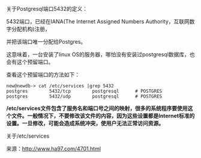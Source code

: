 关于Postgresql端口5432的定义：

5432端口，已经在IANA(The Internet Assigned Numbers Authority，互联网数字分配机构)注册，

并把该端口唯一分配给Postgres。

这意味着，一台安装了linux OS的服务器，哪怕没有安装过postgresql数据库，也会有这个预留端口。

查看这个预留端口的方法如下：

```
new@newdb-> cat /etc/services |grep 5432
postgres        5432/tcp        postgresql      # POSTGRES
postgres        5432/udp        postgresql      # POSTGRES
```

**/etc/services文件包含了服务名和端口号之间的映射，很多的系统程序要使用这个文件。一般情况下，不要修改该文件的内容，因为这些设置都是Internet标准的设置。一旦修改，可能会造成系统冲突，使用户无法正常访问资源。**

关于/etc/services

来源：http://www.ha97.com/4701.html
